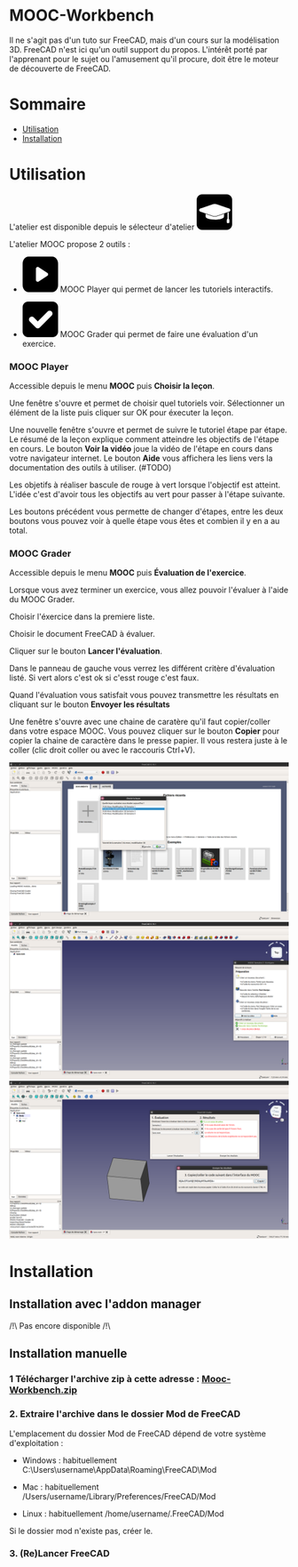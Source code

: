 # MOOC-Workbench

Il ne s'agit pas d'un tuto sur FreeCAD, mais d'un cours sur la modélisation 3D. FreeCAD n'est
ici qu'un outil support du propos. L'intérêt porté par l'apprenant pour le sujet ou l'amusement
qu'il procure, doit être le moteur de découverte de FreeCAD.

# Sommaire
*  [Utilisation](https://framagit.org/freecad-france/mooc-workbench#utilisation)
*  [Installation](https://framagit.org/freecad-france/mooc-workbench#installation)

# Utilisation

L'atelier est disponible depuis le sélecteur d'atelier ![mooc-wb](/medias/images/mooc-workbench.png)

L'atelier MOOC propose 2 outils :

*  ![mooc-wb](/medias/images/mooc-player.png) MOOC Player qui permet de lancer les tutoriels interactifs.

*  ![mooc-wb](/medias/images/mooc-grader.png) MOOC Grader qui permet de faire une évaluation d'un exercice.

### MOOC Player

Accessible depuis le menu **MOOC** puis **Choisir la leçon**.

Une fenêtre s'ouvre et permet de choisir quel tutoriels voir.
Sélectionner un élément de la liste puis cliquer sur OK pour éxecuter la leçon.

Une nouvelle fenêtre s'ouvre et permet de suivre le tutoriel étape par étape.
Le résumé de la leçon explique comment atteindre les objectifs de l'étape en cours.
Le bouton **Voir la vidéo** joue la vidéo de l'étape en cours dans votre navigateur internet.
Le bouton **Aide** vous affichera les liens vers la documentation des outils à utiliser. (#TODO)

Les objetifs à réaliser bascule de rouge à vert lorsque l'objectif est atteint.
L'idée c'est d'avoir tous les objectifs au vert pour passer à l'étape suivante.

Les boutons précédent vous permette de changer d'étapes, entre les deux boutons vous pouvez voir à quelle étape vous êtes et combien il y en a au total.

### MOOC Grader

Accessible depuis le menu **MOOC** puis **Évaluation de l'exercice**.

Lorsque vous avez terminer un exercice, vous allez pouvoir l'évaluer à l'aide du MOOC Grader.

Choisir l'éxercice dans la premiere liste.

Choisir le document FreeCAD à évaluer.

Cliquer sur le bouton **Lancer l'évaluation**.

Dans le panneau de gauche vous verrez les différent critère d'évaluation listé. Si vert alors c'est ok si c'esst rouge c'est faux.

Quand l'évaluation vous satisfait vous pouvez transmettre les résultats en cliquant sur le bouton **Envoyer les résultats**

Une fenêtre s'ouvre avec une chaine de caratère qu'il faut copier/coller dans votre espace MOOC. Vous pouvez cliquer sur le bouton **Copier** pour copier la chaine de caractère dans le presse papier. Il vous restera juste à le coller (clic droit coller ou avec le raccouris Ctrl+V).

![FC1](/medias/images/screenshot_mooc_chooser.png)
![FC2](medias/images/screenshot_mooc_player.png)
![FC3](medias/images/screenshot_grader.png)

# Installation

## Installation avec l'addon manager

/!\ Pas encore disponible /!\

## Installation manuelle

### 1 Télécharger l'archive zip à cette adresse : [Mooc-Workbench.zip](https://framagit.org/freecad-france/mooc-workbench/-/archive/master/mooc-workbench-master.zip)

### 2. Extraire l'archive dans le dossier Mod de FreeCAD
L'emplacement du dossier Mod de FreeCAD dépend de votre système d'exploitation :

*  Windows : habituellement C:\Users\username\AppData\Roaming\FreeCAD\Mod

*  Mac : habituellement /Users/username/Library/Preferences/FreeCAD/Mod

*  Linux : habituellement /home/username/.FreeCAD/Mod

Si le dossier mod n'existe pas, créer le.

### 3. (Re)Lancer FreeCAD
